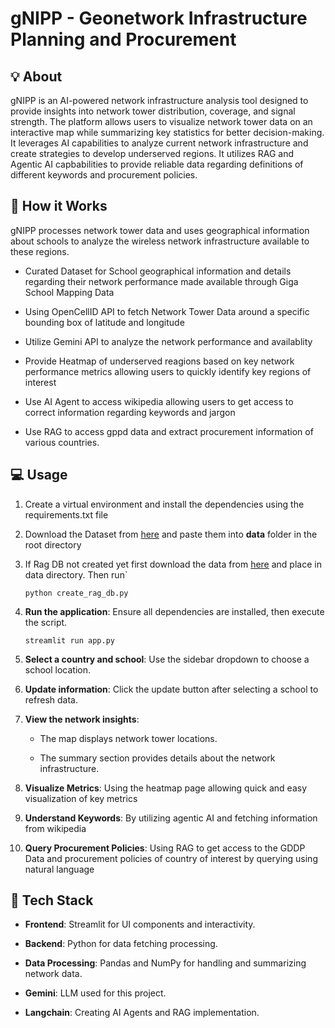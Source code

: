 # gNIPP - Geonetwork Infrastructure Planning and Procurement
## 💡 About

gNIPP is an AI-powered network infrastructure analysis tool designed to provide insights into network tower distribution, coverage, and signal strength. The platform allows users to visualize network tower data on an interactive map while summarizing key statistics for better decision-making. It leverages AI capabilities to analyze current network infrastructure and create strategies to develop underserved regions. It utilizes RAG and Agentic AI capbabilities to provide reliable data regarding definitions of different keywords and procurement policies.

## 🔎 How it Works

gNIPP processes network tower data and uses geographical information about schools to analyze the wireless network infrastructure available to these regions.

- Curated Dataset for School geographical information and details regarding their network performance made available through Giga School Mapping Data
  
- Using OpenCellID API to fetch Network Tower Data around a specific bounding box of latitude and longitude
    
- Utilize Gemini API to analyze the network performance and availablity

- Provide Heatmap of underserved reagions based on key network performance metrics allowing users to quickly identify key regions of interest

- Use AI Agent to access wikipedia allowing users to get access to correct information regarding keywords and jargon

- Use RAG to access gppd data and extract procurement information of various countries.
    

## 💻 Usage

1. Create a virtual environment and install the dependencies using the requirements.txt file
2. Download the Dataset from [here](https://drive.google.com/drive/folders/1gliQCbbAX8s4cyq0gpQKvZjnMpbnEPiI) and paste them into **data** folder in the root directory
3. If Rag DB not created yet first download the data from [here](https://drive.google.com/file/d/1l13gzPOywjLYtO1XQek-EZcB9Awy2Teq/view?usp=sharing) and place in data directory. Then run`
    ```
    python create_rag_db.py
    ```
5. **Run the application**: Ensure all dependencies are installed, then execute the script.
    
    ```
    streamlit run app.py
    ```
    
6. **Select a country and school**: Use the sidebar dropdown to choose a school location.
7. **Update information**: Click the update button after selecting a school to refresh data. 
8. **View the network insights**:
    
    - The map displays network tower locations.
        
    - The summary section provides details about the network infrastructure.
9. **Visualize Metrics**: Using the heatmap page allowing quick and easy visualization of key metrics
10. **Understand Keywords**: By utilizing agentic AI and fetching information from wikipedia
11. **Query Procurement Policies**: Using RAG to get access to the GDDP Data and procurement policies of country of interest by querying using natural language
    

## 🧰 Tech Stack

- **Frontend**: Streamlit for UI components and interactivity.
    
- **Backend**: Python for data fetching processing.
    
- **Data Processing**: Pandas and NumPy for handling and summarizing network data.

- **Gemini**: LLM used for this project.
  
- **Langchain**: Creating AI Agents and RAG implementation.
